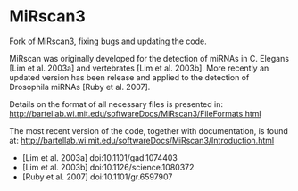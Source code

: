 MiRscan3
========

Fork of MiRscan3, fixing bugs and updating the code.

MiRscan was originally developed for the detection of miRNAs in C. Elegans [Lim
et al. 2003a] and vertebrates [Lim et al. 2003b]. More recently an updated
version has been release and applied to the detection of Drosophila miRNAs
[Ruby et al. 2007].

Details on the format of all necessary files is presented in:
http://bartellab.wi.mit.edu/softwareDocs/MiRscan3/FileFormats.html

The most recent version of the code, together with documentation, is found at:
http://bartellab.wi.mit.edu/softwareDocs/MiRscan3/Introduction.html

- [Lim et al. 2003a] doi:10.1101/gad.1074403
- [Lim et al. 2003b] doi:10.1126/science.1080372
- [Ruby et al. 2007] doi:10.1101/gr.6597907
